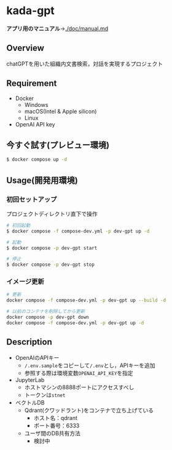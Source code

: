 # kada-gpt

**アプリ用のマニュアル**→[./doc/manual.md](./doc/manual.md)

## Overview
chatGPTを用いた組織内文書検索，対話を実現するプロジェクト

## Requirement
- Docker
  - Windows
  - macOS(Intel & Apple silicon)
  - Linux
- OpenAI API key

## 今すぐ試す(プレビュー環境)
```bash
$ docker compose up -d
```


## Usage(開発用環境)
### 初回セットアップ
プロジェクトディレクトリ直下で操作
```bash
# 初回起動
$ docker compose -f compose-dev.yml -p dev-gpt up -d

# 起動
$ docker compose -p dev-gpt start

# 停止
$ docker compose -p dev-gpt stop
```

### イメージ更新
```bash
# 更新
docker compose -f compose-dev.yml -p dev-gpt up --build -d

# 以前のコンテナを削除してから更新
docker compose -p dev-gpt down
docker compose -f compose-dev.yml -p dev-gpt up -d
```

## Description
- OpenAIのAPIキー
  - `/.env.sample`をコピーして`/.env`とし，APIキーを追加
  - 参照する際は環境変数`OPENAI_API_KEY`を指定
- JupyterLab
  - ホストマシンの8888ポートにアクセスすべし
  - トークンは`stnet`
- ベクトルDB
  - Qdrant(クワッドラント)をコンテナで立ち上げている
    - ホスト名：qdrant
    - ポート番号：6333
  - ユーザ間のDB共有方法
    - 検討中
